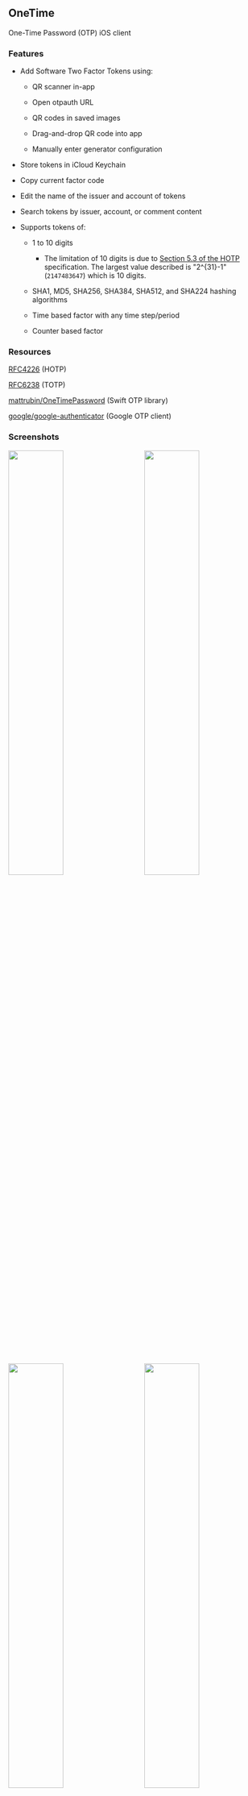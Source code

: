 ## OneTime

One-Time Password (OTP) iOS client

### Features

- Add Software Two Factor Tokens using:

    - QR scanner in-app

    - Open otpauth URL

    - QR codes in saved images

    - Drag-and-drop QR code into app

    - Manually enter generator configuration

- Store tokens in iCloud Keychain

- Copy current factor code

- Edit the name of the issuer and account of tokens

- Search tokens by issuer, account, or comment content

- Supports tokens of:

    - 1 to 10 digits

        - The limitation of 10 digits is due to [Section 5.3 of the HOTP](https://tools.ietf.org/html/rfc4226#section-5.3) specification. The largest value described is "2^{31}-1" (`2147483647`) which is 10 digits.

    - SHA1, MD5, SHA256, SHA384, SHA512, and SHA224 hashing algorithms

    - Time based factor with any time step/period

    - Counter based factor


### Resources

[RFC4226](https://tools.ietf.org/html/rfc4226) (HOTP)

[RFC6238](https://tools.ietf.org/html/rfc6238) (TOTP)

[mattrubin/OneTimePassword](https://github.com/mattrubin/OneTimePassword) (Swift OTP library)

[google/google-authenticator](https://github.com/google/google-authenticator) (Google OTP client)

### Screenshots

<img align="left" width="46.5%" src="Screenshots/iOS_home.png"><img align="right" width="46.5%" src="Screenshots/iOS_copy.png">
<img align="left" width="46.5%" src="Screenshots/iOS_search.png"><img align="right" width="46.5%" src="Screenshots/iOS_edit.png">
<img align="left" width="46.5%" src="Screenshots/iOS_menu.png"><img align="right" width="46.5%" src="Screenshots/iOS_manual.png">
<img align="left" width="46.5%" src="Screenshots/iOS_spotlight.png">
<br>
<img width="94%" src="Screenshots/macOS_home.png">
<img width="94%" src="Screenshots/macOS_search.png">
<img width="94%" src="Screenshots/macOS_edit.png">
<img width="94%" src="Screenshots/macOS_manual.png">

